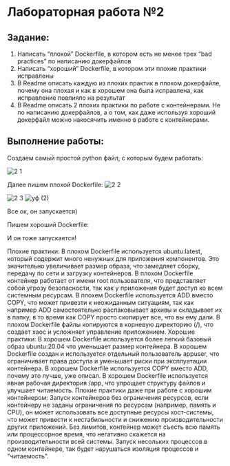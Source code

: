 # Лабораторная работа №2

## Задание:
1. Написать “плохой” Dockerfile, в котором есть не менее трех “bad practices” по написанию докерфайлов
2. Написать “хороший” Dockerfile, в котором эти плохие практики исправлены
3. В Readme описать каждую из плохих практик в плохом докерфайле, почему она плохая и как в хорошем она была исправлена, как исправление повлияло на результат
4. В Readme описать 2 плохих практики по работе с контейнерами. Не по написанию докерфайлов, а о том, как даже используя хороший докерфайл можно накосячить именно в работе с контейнерами.

## Выполнение  работы:
Создаем самый простой python файл, с которым будем работать:

![2 1](https://github.com/user-attachments/assets/e8d446b8-2b3d-4693-85b2-0fd84ccdf82a)

Далее пишем плохой Dockerfile:
![2 2](https://github.com/user-attachments/assets/f0aaf1ed-314a-4018-8942-fd2f1697a3df)

![2 3](https://github.com/user-attachments/assets/1aa881dd-f1ae-4e38-b655-fe6223c8f50c)
![уф (2)](https://github.com/user-attachments/assets/768bf1a4-d73d-4ad2-bb16-3d3d876f986f)


Все ок, он запускается)

Пишем хороший Dockerfile:

И он тоже запускается!

Плохие практики:
В плохом Dockerfile используется ubuntu:latest, который содержит много ненужных для приложения компонентов. Это значительно увеличивает размер образа, что замедляет сборку, передачу по сети и загрузку контейнеров.
В плохом Dockerfile контейнер работает от имени root пользователя, что представляет собой угрозу безопасности, так как у приложения будет доступ ко всем системным ресурсам.
В плохем Dockerfile используется ADD вместо COPY, что может привезти к неожиданным ситуациям, так как например ADD самостоятельно распаковывает архивы и складывает их в папку, в то время как COPY просто скопирует все, что вы ему дали.
В плохом Dockerfile файлы копируются в корневую директорию (/), что создает хаос и усложняет управление приложением.
Хорошие практики:
В хорошем Dockerfile используется более легкий базовый образ ubuntu:20.04 что уменьшает размер контейнера.
В хорошем Dockerfile создан и используется отдельный пользователь appuser, что ограничивает права доступа и уменьшает риски при эксплуатации контейнера.
В хорошем Dockerfile используется COPY вместо ADD, почему это лучше, уже описал.
В хорошем Dockerfile используется явная рабочая директория /app, что упрощает структуру файлов и улучшает читаемость.
Плохие практики даже при работе с хорошим контейнером:
Запуск контейнеров без ограничения ресурсов, если контейнеру не заданы ограничения по ресурсам (например, память и CPU), он может использовать все доступные ресурсы хост-системы, что может привести к нестабильности и снижению производительности других приложений. Без лимитов, контейнер может съесть всю память или процессорное время, что негативно скажется на производительности всей системы.
Запуск несольких процессов в одном контейнере, так будет нарушаться изоляция процессов и "читаемость".
